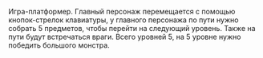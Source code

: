 Игра-платформер. Главный персонаж перемещается с помощью кнопок-стрелок клавиатуры, у главного персонажа по пути нужно собрать 5 предметов, чтобы перейти на следующий уровень. Также на пути будут встречаться враги. Всего уровней 5, на 5 уровне нужно победить большого монстра.
